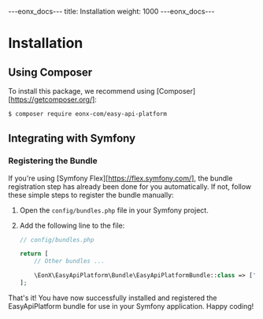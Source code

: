 ---eonx_docs---
title: Installation
weight: 1000
---eonx_docs---

# Installation

## Using Composer

To install this package, we recommend using [Composer][https://getcomposer.org/]:

```bash
$ composer require eonx-com/easy-api-platform
```

## Integrating with Symfony

### Registering the Bundle

If you're using [Symfony Flex][https://flex.symfony.com/], the bundle registration step has already been done for you automatically. If not, follow these simple steps to register the bundle manually:

1. Open the `config/bundles.php` file in your Symfony project.

2. Add the following line to the file:

   ```php
   // config/bundles.php

   return [
       // Other bundles ...

       \EonX\EasyApiPlatform\Bundle\EasyApiPlatformBundle::class => ['all' => true],
   ];
   ```

That's it! You have now successfully installed and registered the EasyApiPlatform bundle for use in your Symfony application. Happy coding!
